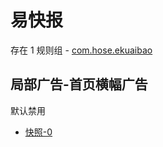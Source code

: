 # 易快报

存在 1 规则组 - [com.hose.ekuaibao](/src/apps/com.hose.ekuaibao.ts)

## 局部广告-首页横幅广告

默认禁用

- [快照-0](https://i.gkd.li/i/12649616)
